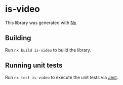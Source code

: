 # is-video

This library was generated with [Nx](https://nx.dev).

## Building

Run `nx build is-video` to build the library.

## Running unit tests

Run `nx test is-video` to execute the unit tests via [Jest](https://jestjs.io).

